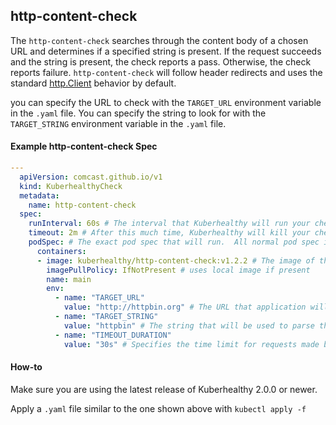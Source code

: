 ## http-content-check

The `http-content-check` searches through the content body of a chosen URL and determines if a specified string is present.  If the request succeeds and the string is present, the check reports a pass.  Otherwise, the check reports failure.  `http-content-check` will follow header redirects and uses the standard [http.Client](https://golang.org/pkg/net/http/) behavior by default.

you can specify the URL to check with the `TARGET_URL` environment variable in the `.yaml` file.
You can specify the string to look for with the `TARGET_STRING` environment variable in the `.yaml` file.

#### Example http-content-check Spec
```yaml
---
  apiVersion: comcast.github.io/v1
  kind: KuberhealthyCheck
  metadata:
    name: http-content-check
  spec:
    runInterval: 60s # The interval that Kuberhealthy will run your check on
    timeout: 2m # After this much time, Kuberhealthy will kill your check and consider it "failed"
    podSpec: # The exact pod spec that will run.  All normal pod spec is valid here.
      containers:
      - image: kuberhealthy/http-content-check:v1.2.2 # The image of the check you just pushed
        imagePullPolicy: IfNotPresent # uses local image if present
        name: main
        env:
          - name: "TARGET_URL"
            value: "http://httpbin.org" # The URL that application will use to look for a specified string
          - name: "TARGET_STRING"
            value: "httpbin" # The string that will be used to parse through provided URL
          - name: "TIMEOUT_DURATION"
            value: "30s" # Specifies the time limit for requests made by the client to the URL

```

#### How-to

 Make sure you are using the latest release of Kuberhealthy 2.0.0 or newer.

 Apply a `.yaml` file similar to the one shown above with ```kubectl apply -f```
